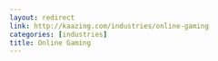 ```yaml
---
layout: redirect
link: http://kaazing.com/industries/online-gaming
categories: [industries]
title: Online Gaming
---
```

